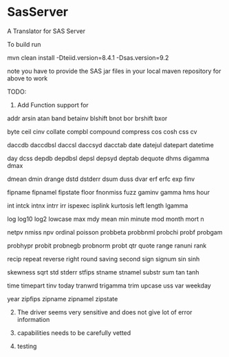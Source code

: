 SasServer
=========

A Translator for SAS Server


To build run

mvn clean install -Dteiid.version=8.4.1 -Dsas.version=9.2

note you have to provide the SAS jar files in your local maven repository for above to work

TODO:
1) Add Function support for 

 addr
 arsin
 atan
 band
 betainv
 blshift
 bnot
 bor
 brshift
 bxor

 byte
 ceil
 cinv
 collate
 compbl
 compound
 compress
 cos
 cosh
 css
 cv

 daccdb
 daccdbsl
 daccsl
 daccsyd
 dacctab
 date
 datejul
 datepart
 datetime

 day
 dcss
 depdb
 depdbsl
 depsl
 depsyd
 deptab
 dequote
 dhms
 digamma
 dmax

 dmean
 dmin
 drange
 dstd
 dstderr
 dsum
 duss
 dvar
 erf
 erfc
 exp
 finv

 fipname
 fipnamel
 fipstate
 floor
 fnonmiss
 fuzz
 gaminv
 gamma
 hms
 hour

 int
 intck
 intnx
 intrr
 irr
 ispexec
 isplink
 kurtosis
 left
 length
 lgamma

 log
 log10
 log2
 lowcase
 max
 mdy
 mean
 min
 minute
 mod
 month
 mort
 n

 netpv
 nmiss
 npv
 ordinal
 poisson
 probbeta
 probbnml
 probchi
 probf
 probgam

 probhypr
 probit
 probnegb
 probnorm
 probt
 qtr
 quote
 range
 ranuni
 rank

 recip
 repeat
 reverse
 right
 round
 saving
 second
 sign
 signum
 sin
 sinh

 skewness
 sqrt
 std
 stderr
 stfips
 stname
 stnamel
 substr
 sum
 tan
 tanh

 time
 timepart
 tinv
 today
 tranwrd
 trigamma
 trim
 upcase
 uss
 var
 weekday

 year
 zipfips
 zipname
 zipnamel
 zipstate
 
 
 2) The driver seems very sensitive and does not give lot of error information
 
 3) capabilities needs to be carefully vetted
 
 4) testing

